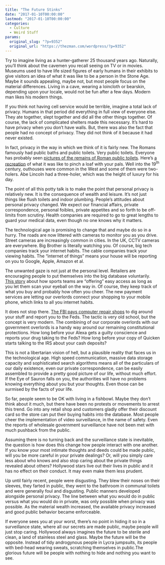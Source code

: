```yaml
---
title: "The Future Stinks"
date: "2017-01-10T00:00:00"
lastmod: "2017-01-10T00:00:00"
categories:
  - Culture
  - Weird Stuff
params:
  original_slug: "?p=9352"
  original_url: "https://thezman.com/wordpress/?p=9352"
---
```


Try to imagine living as a hunter-gatherer 25 thousand years ago.
Naturally, you’ll think about the cavemen you recall seeing on TV or in
movies. Museums used to have life sized figures of early humans in their
exhibits to give visitors an idea of what it was like to be a person in
the Stone Age. Maybe it sounds appealing, maybe not, but most people
focus on the material differences. Living in a cave, wearing a loincloth
or bearskin, depending upon your locale, would not be fun after a few
days. Modern man likes his modern things.

If you think not having cell service would be terrible, imagine a total
lack of privacy. Humans in that period did everything in full view of
everyone else. They ate together, slept together and did all the other
things together. Of course, the lack of complicated shelters made this
necessary. It’s hard to have privacy when you don’t have walls. But,
there was also the fact that people had no concept of privacy. They did
not think of it because it had never existed.

In fact, privacy in the way in which we think of it is fairly new. The
Romans famously had public baths and public toilets. Very public
toilets. Everyone has probably seen [pictures of the remains of Roman
public
toilets](http://cdn.theconversation.com/files/102339/width1356x668/image-20151118-14191-5yzen5.jpg).
Here’s [a
recreation](http://www.ancient-origins.net/sites/default/files/field/image/communal-latrines.jpg)
of what it was like to pinch a loaf with your pals. Well into the
19<sup>th</sup> century, outhouses were common in the West and some of
them were two-holers. Abe Lincoln had a three-holer, which was the
height of luxury for his day.

The point of all this potty talk is to make the point that personal
privacy is relatively new. It is the consequence of wealth and leisure.
It’s not just things like flush toilets and indoor plumbing. People’s
attitudes about personal privacy changed. We expect our financial
affairs, private correspondence, personal foibles, private appetites and
so forth to be off-limits from scrutiny. Health companies are required
to go to great lengths to guard your medical data, even though no one
knows why it matters.

The technological age is promising to change that and maybe do so in a
hurry. The roads are now littered with cameras to monitor you as you
drive. Street cameras are increasingly common in cities. In the UK, CCTV
cameras are everywhere. Big Brother is literally watching you. Of
course, big tech companies track your internet habits. The cable
companies track your viewing habits. The “internet of things” means your
house will be reporting on you to Google, Apple, Amazon et al.

The unwanted gaze is not just at the personal level. Retailers are
encouraging people to put themselves into the big database voluntarily.
[This
story](https://www.bloomberg.com/news/articles/2016-12-28/popcorn-peanuts-iris-scan-nba-mlb-teams-enter-high-tech-age)
about how sports teams are “offering” easy access as long as you let
them scan your eyeball on the way in. Of course, they keep track of what
you buy and probably how often you cheer. The new payment services are
letting our overlords connect your shopping to your mobile phone, which
links to all you internet habits.

It does not stop there. [The FBI pays computer repair
shops](http://www.denverpost.com/2017/01/09/best-buy-geek-squad-fbi-porn-case/)
to dig around your stuff and report you to the Feds. The tactic is very
old school, but the concept is very modern. The combining of our
corporate overlords with our government overlords is a handy way around
our remaining constitutional protections. How long before your Alexa
gets a guilty conscience and reports your drug taking to the Feds? How
long before your copy of Quicken starts talking to the IRS about your
cash deposits?

This is not a libertarian vision of hell, but a plausible reality that
faces us in the technological age. High speed communication, massive
data storage capacity and sophisticated search algorithms means all of
the particulars of our daily existence, even our private correspondence,
can be easily assembled to provide a pretty good picture of our life,
without much effort. If the Eye of Sauron falls on you, the authorities
will have no problems knowing everything about you but your thoughts.
Even those can be surmised by the facts of your life.

So far, people seem to be OK with living in a fishbowl. Maybe they don’t
think about it much, but there have been no protests or movements to
arrest this trend. Go into any retail shop and customers gladly offer
their discount card so the store can put their buying habits into the
database. Most people cheer the implementation of video surveillance, in
the name of safety. Even the reports of wholesale government
surveillance have not been met with much pushback from the public.

Assuming there is no turning back and the surveillance state is
inevitable, the question is how does this change how people interact
with one another. If you know your most intimate thoughts and deeds
could be made public, will you be more careful in your private dealings?
Or, will you simply care less about who knows and also stop caring about
the private things revealed about others? Hollywood stars live out their
lives in public and it has no effect on their conduct. It may even make
them less prudent.

Up until fairly recent, people were disgusting. They blew their noses on
their sleeves, they farted in public, they went to the bathroom in
communal toilets and were generally foul and disgusting. Public manners
developed alongside personal privacy. The line between what you would do
in public versus what you would do in private, was only possible when
privacy was possible. As the material wealth increased, the available
privacy increased and good public behavior became enforceable.

If everyone sees you at your worst, there’s no point in hiding it so in
a surveillance state, where all our secrets are made public, maybe
people will just stop caring. Hollywood always imagines the future to be
sterile and clean, a land of stainless steel and glass. Maybe the future
will be the opposite. Instead of tidy androgynous people in Lycra
jumpsuits, its people with bed-head wearing sweats, scratching
themselves in public.The glorious future will be people with nothing to
hide and nothing you want to see.
